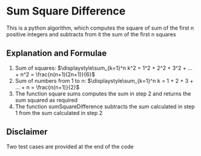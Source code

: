 # Sum Square Difference
This is a python algorithm, which computes the square of sum of the first n positive integers and subtracts from it the sum of the first n squares

## Explanation and Formulae 
1. Sum of squares: $\displaystyle\sum_{k=1}^n k^2 = 1^2 + 2^2 + 3^2 + ... + n^2 = \frac{n(n+1)(2n+1)}{6}$
2. Sum of numbers from 1 to n: $\displaystyle\sum_{k=1}^n k = 1 + 2 + 3 + ... + n = \frac{n(n+1)}{2}$
3. The function square sums computes the sum in step 2 and returns the sum squared as required
4. The function sumSquareDifference subtracts the sum calculated in step 1 from the sum calculated in step 2

## Disclaimer 
Two test cases are provided at the end of the code